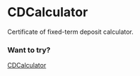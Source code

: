 # CDCalculator
Certificate of fixed-term deposit calculator.

### Want to try?
[CDCalculator](https://cdcalculator.netlify.app/)
